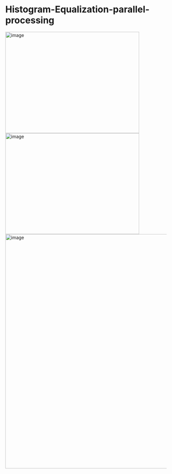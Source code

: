 # Histogram-Equalization-parallel-processing

<img width="418" height="316" alt="image" src="https://github.com/user-attachments/assets/e7e393be-f973-4435-9313-f9c8091dca60" />

<img width="418" height="315" alt="image" src="https://github.com/user-attachments/assets/4b1b833b-dfb3-486b-8460-6049ec201240" />

<img width="1782" height="731" alt="image" src="https://github.com/user-attachments/assets/5da38704-a017-4e6f-8655-43c5afb10e5e" />


